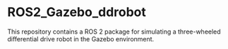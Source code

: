 # ROS2_Gazebo_ddrobot
This repository contains a ROS 2 package for simulating a three-wheeled differential drive robot in the Gazebo environment. 
